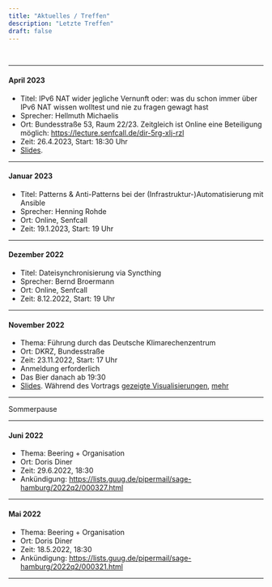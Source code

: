 ```yaml
---
title: "Aktuelles / Treffen"
description: "Letzte Treffen"
draft: false
---
```


<br />

----

#### April 2023 ####

- Titel: IPv6 NAT wider jegliche Vernunft oder: was du schon immer über IPv6 NAT wissen wolltest und nie zu fragen gewagt hast
- Sprecher: Hellmuth Michaelis
- Ort: Bundesstraße 53, Raum 22/23. Zeitgleich ist Online eine Beteiligung möglich: https://lecture.senfcall.de/dir-5rg-xlj-rzl
- Zeit: 26.4.2023, Start: 18:30 Uhr
- [Slides](slides/IPv6%20NAT%2013.04.2023.pdf).

----

#### Januar 2023 ####

- Titel: Patterns & Anti-Patterns bei der (Infrastruktur-)Automatisierung mit Ansible
- Sprecher: Henning Rohde
- Ort: Online, Senfcall
- Zeit: 19.1.2023, Start: 19 Uhr

----

#### Dezember 2022 ####

- Titel: Dateisynchronisierung via Syncthing
- Sprecher: Bernd Broermann
- Ort: Online, Senfcall
- Zeit: 8.12.2022, Start: 19 Uhr

----

#### November 2022 ####

- Thema: Führung durch das Deutsche Klimarechenzentrum
- Ort: DKRZ, Bundesstraße
- Zeit: 23.11.2022, Start: 17 Uhr
- Anmeldung erforderlich
- Das Bier danach ab 19:30
- [Slides](slides/DKRZ_2022_de.pdf). Während des Vortrags [gezeigte Visualisierungen](https://www.dkrz.de/de/kommunikation/galerie/Vis/klimaszenarien), [mehr](https://www.dkrz.de/de/kommunikation/klimasimulationen/cmip6-de)

----

Sommerpause

----
#### Juni 2022 ####

- Thema: Beering + Organisation
- Ort: Doris Diner
- Zeit: 29.6.2022, 18:30
- Ankündigung: https://lists.guug.de/pipermail/sage-hamburg/2022q2/000327.html

----

#### Mai 2022 ####

- Thema: Beering + Organisation
- Ort: Doris Diner
- Zeit: 18.5.2022, 18:30
- Ankündigung: https://lists.guug.de/pipermail/sage-hamburg/2022q2/000321.html

----
<br />
<br />
<br />
<br />
